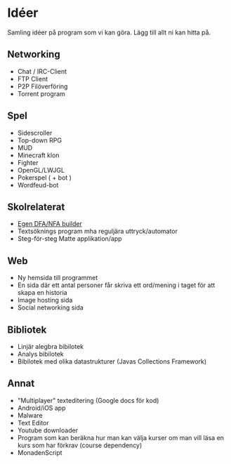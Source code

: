 
# Idéer

Samling idéer på program som vi kan göra. Lägg till allt ni kan hitta på.

## Networking
* Chat / IRC-Client
* FTP Client
* P2P Filöverföring
* Torrent program

## Spel
* Sidescroller
* Top-down RPG
* MUD
* Minecraft klon
* Fighter
* OpenGL/LWJGL
* Pokerspel ( + bot )
* Wordfeud-bot

## Skolrelaterat 
* [Egen DFA/NFA builder](https://github.com/Monaden/automatabuilder)
* Textsöknings program mha reguljära uttryck/automator
* Steg-för-steg Matte applikation/app

## Web
* Ny hemsida till programmet
* En sida där ett antal personer får skriva ett ord/mening i taget för att skapa en historia
* Image hosting sida
* Social networking sida

## Bibliotek
* Linjär alegbra bibilotek
* Analys bibilotek
* Bibilotek med olika datastrukturer (Javas Collections Framework)

## Annat
* "Multiplayer" texteditering (Google docs för kod)
* Android/iOS app
* Malware
* Text Editor
* Youtube downloader
* Program som kan beräkna hur man kan välja kurser om man vill läsa en kurs som har förkrav (course dependency)
* MonadenScript
